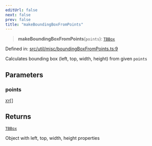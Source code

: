 ```yaml
---
editUrl: false
next: false
prev: false
title: "makeBoundingBoxFromPoints"
---
```


> **makeBoundingBoxFromPoints**(`points`): [`TBBox`](/api/type-aliases/tbbox/)

Defined in: [src/util/misc/boundingBoxFromPoints.ts:9](https://github.com/fabricjs/fabric.js/blob/fea1b29b7495d9634e300bd4bfa43de097745805/src/util/misc/boundingBoxFromPoints.ts#L9)

Calculates bounding box (left, top, width, height) from given `points`

## Parameters

### points

[`XY`](/api/interfaces/xy/)[]

## Returns

[`TBBox`](/api/type-aliases/tbbox/)

Object with left, top, width, height properties
